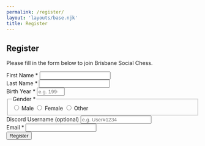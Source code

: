 ```yaml
---
permalink: /register/
layout: 'layouts/base.njk'
title: Register
---
```


<section class="section">
    <h2>Register</h2>
    <p>Please fill in the form below to join Brisbane Social Chess.</p>
    <form action="#" method="POST" class="form-registration" novalidate>
        <div class="form-group">
            <label for="firstName">First Name <span aria-hidden="true">*</span> </label>
            <input type="text" id="firstName" name="fname" required autocomplete="given-name" />
        </div>
        <div class="form-group">
            <label for="lastName">Last Name <span aria-hidden="true">*</span> </label>
            <input type="text" id="lastName" name="lname" required autocomplete="family-name" />
        </div>
        <div class="form-group">
            <label for="birthYear">Birth Year <span aria-hidden="true">*</span> </label>
            <input type="number" id="birthYear" name="birthyear" min="1900" max="2025" oninput="if (this.value.length > 4) this.value = this.value.slice(-4)" required placeholder="e.g. 1990" />
        </div>
        <fieldset class="form-group">
            <legend>Gender <span aria-hidden="true">*</span></legend>
            <label> <input type="radio" name="gender" value="male" required /> Male </label>
            <label> <input type="radio" name="gender" value="female" /> Female </label>
            <label> <input type="radio" name="gender" value="other" /> Other </label>
        </fieldset>
        <div class="form-group">
            <label for="discordUsername">Discord Username (optional)</label>
            <input type="text" id="discordUsername" name="discordusername" placeholder="e.g. User#1234" />
        </div>
        <div class="form-group">
            <label for="email">Email <span aria-hidden="true">*</span> </label>
            <input type="email" id="email" name="email" required autocomplete="email" />
        </div>
        <button type="submit" class="button button--main">Register</button>
    </form>
</section>
